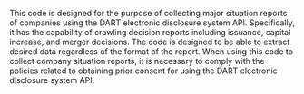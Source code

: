 This code is designed for the purpose of collecting major situation reports of companies using the DART electronic disclosure system API. 
Specifically, it has the capability of crawling decision reports including issuance, capital increase, and merger decisions. 
The code is designed to be able to extract desired data regardless of the format of the report. 
When using this code to collect company situation reports, it is necessary to comply with the policies related to obtaining prior consent for using the DART electronic disclosure system API.
